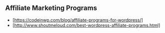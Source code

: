 ## Affiliate Marketing Programs

- [https://codeinwp.com/blog/affiliate-programs-for-wordpress/]
- [http://www.shoutmeloud.com/best-wordpress-affiliate-programs.html]